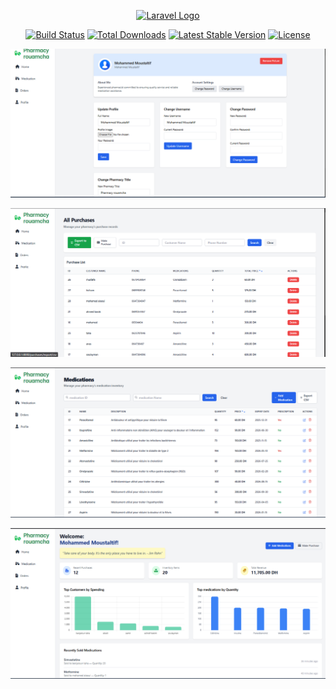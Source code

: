 <p align="center"><a href="https://laravel.com" target="_blank"><img src="https://raw.githubusercontent.com/laravel/art/master/logo-lockup/5%20SVG/2%20CMYK/1%20Full%20Color/laravel-logolockup-cmyk-red.svg" width="400" alt="Laravel Logo"></a></p>

<p align="center">
<a href="https://github.com/laravel/framework/actions"><img src="https://github.com/laravel/framework/workflows/tests/badge.svg" alt="Build Status"></a>
<a href="https://packagist.org/packages/laravel/framework"><img src="https://img.shields.io/packagist/dt/laravel/framework" alt="Total Downloads"></a>
<a href="https://packagist.org/packages/laravel/framework"><img src="https://img.shields.io/packagist/v/laravel/framework" alt="Latest Stable Version"></a>
<a href="https://packagist.org/packages/laravel/framework"><img src="https://img.shields.io/packagist/l/laravel/framework" alt="License"></a>
</p>


![Dashboard Preview](https://github.com/kinshieslayer/pharmacy-inventory/blob/5742d053063937231e122919bf133af4eae59ae4/image_2025-03-26_00-03-42.png)

![Search Functionality](https://github.com/kinshieslayer/pharmacy-inventory/blob/5742d053063937231e122919bf133af4eae59ae4/image_2025-03-26_00-03-14.png)

![Inventory Management](https://github.com/kinshieslayer/pharmacy-inventory/blob/5742d053063937231e122919bf133af4eae59ae4/image_2025-03-26_00-02-55.png)

![Mobile View](https://github.com/kinshieslayer/pharmacy-inventory/blob/5742d053063937231e122919bf133af4eae59ae4/image_2025-03-26_00-01-59.png)
